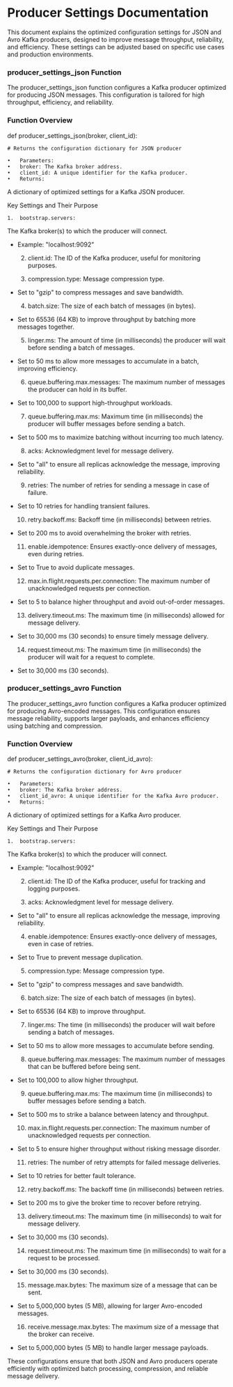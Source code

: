 # Producer Settings Documentation

This document explains the optimized configuration settings for JSON and Avro Kafka producers, designed to improve message throughput, reliability, and efficiency. These settings can be adjusted based on specific use cases and production environments.

### producer_settings_json Function

The producer_settings_json function configures a Kafka producer optimized for producing JSON messages. This configuration is tailored for high throughput, efficiency, and reliability.

### Function Overview

def producer_settings_json(broker, client_id):
    
    # Returns the configuration dictionary for JSON producer

	•	Parameters:
	•	broker: The Kafka broker address.
	•	client_id: A unique identifier for the Kafka producer.
	•	Returns:
A dictionary of optimized settings for a Kafka JSON producer.

Key Settings and Their Purpose

	1.	bootstrap.servers:
The Kafka broker(s) to which the producer will connect.
* Example: "localhost:9092"

	
    2.	client.id:
The ID of the Kafka producer, useful for monitoring purposes.

	
    3.	compression.type:
Message compression type.
* Set to "gzip" to compress messages and save bandwidth.

	
    4.	batch.size:
The size of each batch of messages (in bytes).
* Set to 65536 (64 KB) to improve throughput by batching more messages together.


	5.	linger.ms:
The amount of time (in milliseconds) the producer will wait before sending a batch of messages.
* Set to 50 ms to allow more messages to accumulate in a batch, improving efficiency.


	6.	queue.buffering.max.messages:
The maximum number of messages the producer can hold in its buffer.
* Set to 100,000 to support high-throughput workloads.


	7.	queue.buffering.max.ms:
Maximum time (in milliseconds) the producer will buffer messages before sending a batch.
* Set to 500 ms to maximize batching without incurring too much latency.

	
    8.	acks:
Acknowledgment level for message delivery.
* Set to "all" to ensure all replicas acknowledge the message, improving reliability.

	
    9.	retries:
The number of retries for sending a message in case of failure.
* Set to 10 retries for handling transient failures.


	10.	retry.backoff.ms:
Backoff time (in milliseconds) between retries.
* Set to 200 ms to avoid overwhelming the broker with retries.


	11.	enable.idempotence:
Ensures exactly-once delivery of messages, even during retries.
* Set to True to avoid duplicate messages.


	12.	max.in.flight.requests.per.connection:
The maximum number of unacknowledged requests per connection.
* Set to 5 to balance higher throughput and avoid out-of-order messages.


	13.	delivery.timeout.ms:
The maximum time (in milliseconds) allowed for message delivery.
* Set to 30,000 ms (30 seconds) to ensure timely message delivery.


	14.	request.timeout.ms:
The maximum time (in milliseconds) the producer will wait for a request to complete.
* Set to 30,000 ms (30 seconds).

### producer_settings_avro Function

The producer_settings_avro function configures a Kafka producer optimized for producing Avro-encoded messages. This configuration ensures message reliability, supports larger payloads, and enhances efficiency using batching and compression.

### Function Overview

def producer_settings_avro(broker, client_id_avro):

    # Returns the configuration dictionary for Avro producer

	•	Parameters:
	•	broker: The Kafka broker address.
	•	client_id_avro: A unique identifier for the Kafka Avro producer.
	•	Returns:
A dictionary of optimized settings for a Kafka Avro producer.

Key Settings and Their Purpose

	1.	bootstrap.servers:
The Kafka broker(s) to which the producer will connect.
* Example: "localhost:9092"


	2.	client.id:
The ID of the Kafka producer, useful for tracking and logging purposes.

	3.	acks:
Acknowledgment level for message delivery.
* Set to "all" to ensure all replicas acknowledge the message, improving reliability.


	4.	enable.idempotence:
Ensures exactly-once delivery of messages, even in case of retries.
* Set to True to prevent message duplication.


	5.	compression.type:
Message compression type.
* Set to "gzip" to compress messages and save bandwidth.


	6.	batch.size:
The size of each batch of messages (in bytes).
* Set to 65536 (64 KB) to improve throughput.


	7.	linger.ms:
The time (in milliseconds) the producer will wait before sending a batch of messages.
* Set to 50 ms to allow more messages to accumulate before sending.


	8.	queue.buffering.max.messages:
The maximum number of messages that can be buffered before being sent.
* Set to 100,000 to allow higher throughput.


	9.	queue.buffering.max.ms:
The maximum time (in milliseconds) to buffer messages before sending a batch.
* Set to 500 ms to strike a balance between latency and throughput.


	10.	max.in.flight.requests.per.connection:
The maximum number of unacknowledged requests per connection.
* Set to 5 to ensure higher throughput without risking message disorder.


	11.	retries:
The number of retry attempts for failed message deliveries.
* Set to 10 retries for better fault tolerance.


	12.	retry.backoff.ms:
The backoff time (in milliseconds) between retries.
* Set to 200 ms to give the broker time to recover before retrying.


	13.	delivery.timeout.ms:
The maximum time (in milliseconds) to wait for message delivery.
* Set to 30,000 ms (30 seconds).


	14.	request.timeout.ms:
The maximum time (in milliseconds) to wait for a request to be processed.
* Set to 30,000 ms (30 seconds).


	15.	message.max.bytes:
The maximum size of a message that can be sent.
* Set to 5,000,000 bytes (5 MB), allowing for larger Avro-encoded messages.


	16.	receive.message.max.bytes:
The maximum size of a message that the broker can receive.
* Set to 5,000,000 bytes (5 MB) to handle larger message payloads.


These configurations ensure that both JSON and Avro producers operate efficiently with optimized batch processing, compression, and reliable message delivery.
